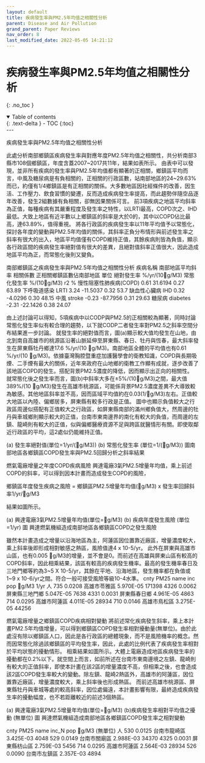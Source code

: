 ```yaml
---
layout: default
title: 疾病發生率與PM2.5年均值之相關性分析
parent: Disease and Air Pollution
grand_parent: Paper Reviews
nav_order: 8
last_modified_date: 2022-05-05 14:21:12
---
```


# 疾病發生率與PM2.5年均值之相關性分析
{: .no_toc }

<details open markdown="block">
  <summary>
    Table of contents
  </summary>
  {: .text-delta }
- TOC
{:toc}
</details>
---



疾病發生率與PM2.5年均值之相關性分析

此處分析南部鄉鎮區疾病發生率與對應年度PM2.5年均值之相關性，共分析南部3縣市108個鄉鎮區，年度含蓋2007~2017共11年，結果如表所示。
由表中可以發現，並非所有疾病的發生率與PM2.5年均值都有顯著的正相關，鄉鎮區平均而言，中風及糖尿病是有負相關的，正相關的行政區數，站南部地區的24~29.63%而已，約僅有1/4鄉鎮區是有正相關的關係。大多數地區因社經條件的改善，因生活、工作壓力、飲食習慣的變遷，反而造成疾病發生率提高，而此趨勢伴隨空品逐年改善，發生2組數據有負相關，卻無因果關係可言。
前3項疾病之地區平均斜率為正值，每種疾病有其嚴重程度及發生率之特性，以LRTI最高，COPD次之、IHD最低。大致上地區有近半數以上鄉鎮區的斜率是大於0的，其中以COPD佔比最高，達63.89%，值得重視。
將各行政區的疾病發生率以11年平均值予以常態化，探討各年度的變動與PM2.5年均值的關係，其斜率正負分布情形與前述發生率之斜率有很大的出入，地區平均值僅有COPD維持正值，其餘疾病則皆為負值，顯示各行政區間的疾病發生率絕對值有很大的差異，且絕對值斜率正值很大，因此造成地區平均為正，而常態化後則又變負。

南部鄉鎮區之疾病發生率與PM2.5年均值之相關性分析
疾病名稱	南部地區平均斜率	相關係數	正相關鄉鎮區數佔南部地區
單位	絕對發生率
%/yr/(10g/M3)	常態化發生率
%/(10g/M3)	r2	%
慢性阻塞性肺疾病(COPD)	0.61	31.6194	0.27	63.89
下呼吸道感染
LRTI	3.24	-11.5037	0.32	53.7
缺血性心臟病
IHD	0.32	-4.0296	0.30	48.15
中風
stroke	-0.23	-87.7956	0.31	29.63
糖尿病
diabetes	-2.31	-22.1426	0.38	24.07

由上述討論可以得知，5項疾病中以CODP與PM2.5的正相關較為顯著，同時討論常態化發生率似有較合理的趨勢，以下就CODP二者發生率對PM2.5之斜率空間分布結果進一步討論。
就發生率的絕對值而言，圖(a)顯示較大值均發生在山地，由北到南自高雄市的桃源區沿著山脈延伸至屏東縣、春日、牡丹與恆春，最大斜率發生在屏東縣牡丹鄉達17.6 %/yr/(10 g/M3)。南部地區全體的平均值也有0.61 %/yr/(10 g/M3)。依據臺灣胸腔暨重症加護醫學會的衛教知識，COPD與長期吸煙、二手煙有最大的關係，近年來政府在山地鄉的衛教工作顯有成就，逐步改善了該地區COPD的發生。搭配背景PM2.5濃度的降低，因而顯示出正向的相關性。
就常態化後之發生率而言，圖(b)中斜率大多在±5%/(10g/M3)之間，最大值389%/(10 g/M3)發生在高雄市桃源區，可能係背景PM2.5濃度差異不大導致較為敏感。其他地區斜率並不高，因而區域平均值約在0.03(1/g/M3)左右。正值較大地區以內陸、偏鄉居多，屏東縣有較多行政是正值。
圖中也顯示負值較大之行政區周邊似搭配有正值較大之行政區，如屏東縣南部的滿州鄉負值大，然周邊的牡丹與車城鄉則顯示較大的正值，台南市東南邊界的南化有較大的負值，而周邊的左鎮、龍崎則有較大的正值，似與偏鄉醫療資源不足與跨區就醫情形有關。即使取鄰近行政區的平均，這2處似仍能維持正值。
 	 
(a) 發生率絕對值(單位=1/yr/(g/M3))	(b) 常態化發生率 (單位=1/(g/M3))
圖南部地區各鄉鎮區COPD發生率與PM2.5回歸分析之斜率結果

燃氣電廠增量之年度COPD疾病風險
興達電廠3氣PM2.5增量年均值，乘上前述COPD的斜率，可以得到因本計畫而造成發生COPD的風險，

鄉鎮區年度發生疾病之風險 = 鄉鎮區PM2.5增量年均值(g/M3) x 發生率回歸斜率1/yr/g/M3

結果如圖所示。

 	 
	
(a) 興達電廠3氣PM2.5增量年均值(單位=g/M3)	(b) 疾病年度發生風險 (單位=1/yr)
圖 興達燃氣機組造成南部地區各鄉鎮區COPD之發生風險

雖然本計畫造成之增量以沿海地區為主，阿蓮區因位置靠近廠區，增量濃度較大，乘上斜率後即形成相對敏感之熱區，風險值達4 x 10-5/yr。
此外在屏東與高雄市山區，也有0.005 g/M3的增量，並不會是0。而前述在高雄與屏東山區有較高的COPD斜率，因此相乘結果，該區有較高的疾病發生機率。最高的發生機率春日及三地門鄉等約為3~5 X 10-5/yr，其餘在平地、沿海地區，發生機率都在負值或1~9 x 10-6/yr之間。符合一般可接受風險等級10-4水準。
cnty	PM25	name	inc	pop
	g/M3		1/yr	人
735	0.0208 	高雄市苓雅區	5.970E-05	171398
4326	0.0062 	屏東縣三地門鄉	5.047E-05	7638
4331	0.0031 	屏東縣春日鄉	4.961E-05	4863
714	0.0295 	高雄市阿蓮區	4.011E-05	28934
710	0.0146 	高雄市鳥松區	3.275E-05	44256


燃氣電廠增量之鄉鎮區COPD疾病相對變動
將前述常化疾病發生斜率，乘上本計畫PM2.5年均值增量，可以得到鄉鎮區COPD發生率相對擾動量(無單位)。由於此處沒有除以鄉鎮區人口，因此是各行政區的總體現象，而不是風險機率的概念。然而因常態化除過該鄉鎮區的平均發生率，因此，此處的比例代表了疾病發生率相對於平均狀態的擾動情形。
相乘結果如圖所示。大體上電廠造成地區疾病發生率的擾動都在0.2%以下。就空間上而言，如前所述在台南市東南邊境之左鎮、龍崎則有較大的正值斜率，即使本計畫在該2區的增量濃度不高，但相乘之後，也會造成該2區COPD發生率較大的變動。除左鎮、龍崎2熱區外，高雄市的阿蓮區，因位置靠近廠區，增量濃度較大，乘上斜率後也形成熱區。
而前述高雄市桃源區、屏東縣牡丹與車城等處的較高斜率，因位處偏遠，本計畫影響有限，最終造成疾病發生率的擾動幅度，也不若距離較近的前述3個熱區。

 	 
	
(a) 興達電廠3氣PM2.5增量年均值(單位=g/M3)	(b)疾病發生率相對平均值之擾動 (無單位)
圖 興達燃氣機組造成南部地區各鄉鎮區COPD發生率之相對變動

cnty	PM25	name	inc_N	pop
	g/M3		(無單位)	人
530	0.0125 	台南市龍崎區	3.425E-03	4048
529	0.0149 	台南市關廟區	2.988E-03	34370
4325	0.0031 	屏東縣枋山區	2.759E-03	5456
714	0.0295 	高雄市阿蓮區	2.564E-03	28934
526	0.0090 	台南市左鎮區	2.357E-03	4894

